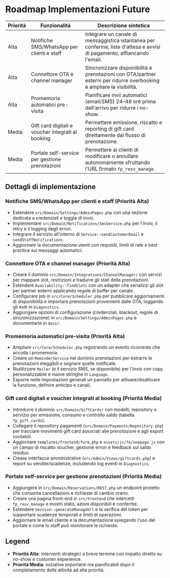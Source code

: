 # Roadmap Implementazioni Future

| Priorità | Funzionalità | Descrizione sintetica |
| --- | --- | --- |
| Alta | Notifiche SMS/WhatsApp per clienti e staff | Integrare un canale di messaggistica istantanea per conferme, liste d'attesa e avvisi di pagamento, affiancando l'email. |
| Alta | Connettore OTA e channel manager | Sincronizzare disponibilità e prenotazioni con OTA/partner esterni per ridurre overbooking e ampliare la visibilità. |
| Alta | Promemoria automatici pre-visita | Pianificare invii automatici (email/SMS) 24–48 ore prima dell'arrivo per ridurre i no-show. |
| Media | Gift card digitali e voucher integrati al booking | Permettere emissione, riscatto e reporting di gift card direttamente dal flusso di prenotazione. |
| Media | Portale self-service per gestione prenotazioni | Permettere ai clienti di modificare o annullare autonomamente sfruttando l'URL firmato `fp_resv_manage`. |

## Dettagli di implementazione

### Notifiche SMS/WhatsApp per clienti e staff (Priorità Alta)
- Estendere `src/Domain/Settings/AdminPages.php` con una sezione dedicata a credenziali e toggle di invio.
- Implementare `src/Domain/Notifications/SmsService.php` per l'invio, il retry e il logging degli errori.
- Integrare il servizio all'interno di `Service::sendCustomerEmail` e `sendStaffNotifications`.
- Aggiornare la documentazione utenti con requisiti, limiti di rate e best practice sui messaggi automatici.

### Connettore OTA e channel manager (Priorità Alta)
- Creare il dominio `src/Domain/Integrations/ChannelManager/` con servizi per mappare slot, restrizioni e tradurre gli stati delle prenotazioni.
- Estendere `Availability::findSlots` con un adapter che serializzi gli slot per partner esterni applicando regole di buffer per canale.
- Configurare job in `src/Core/Scheduler.php` per pubblicare aggiornamenti di disponibilità e importare prenotazioni provenienti dalle OTA, loggando gli esiti in `Diagnostics`.
- Aggiungere opzioni di configurazione (credenziali, blackout, regole di sincronizzazione) in `src/Domain/Settings/AdminPages.php` e documentarle in `docs/`.

### Promemoria automatici pre-visita (Priorità Alta)
- Ampliare `src/Core/Scheduler.php` registrando un evento ricorrente che accoda i promemoria.
- Creare un `ReminderService` nel dominio prenotazioni per estrarre le prenotazioni eleggibili e segnare quelle notificate.
- Riutilizzare `Mailer` (e il servizio SMS, se disponibile) per l'invio con copy personalizzabile e nuove stringhe in `Language`.
- Esporre nelle impostazioni generali un pannello per attivare/disattivare la funzione, definire anticipo e canali.

### Gift card digitali e voucher integrati al booking (Priorità Media)
- Introdurre il dominio `src/Domain/GiftCards/` con modelli, repository e servizio per emissione, consumo e controllo saldo (tabella `fp_gift_cards`).
- Collegare il repository pagamenti (`src/Domain/Payments/Repository.php`) per tracciare movimenti gift card associati alle prenotazioni e agli export contabili.
- Aggiornare `templates/frontend/form.php` e `assets/js/fe/onepage.js` con un campo di riscatto voucher, gestione errori e feedback sul saldo residuo.
- Creare interfacce amministrative (`src/Admin/Views/giftcards.php`) e report su vendite/scadenze, includendo log eventi in `Diagnostics`.

### Portale self-service per gestione prenotazioni (Priorità Media)
- Aggiungere in `src/Domain/Reservations/REST.php` un endpoint protetto che consenta cancellazioni e richieste di cambio orario.
- Creare una pagina front-end in `src/Frontend` che intercetti `fp_resv_manage` e mostri stato, azioni disponibili e conferme.
- Estendere `Service::generateManageUrl` e la verifica del token per supportare scadenze temporali e limiti di operazioni.
- Aggiornare le email cliente e la documentazione spiegando l'uso del portale e come lo staff può monitorare le richieste.

## Legend
- **Priorità Alta**: interventi strategici a breve termine con impatto diretto su no-show e customer experience.
- **Priorità Media**: iniziative importanti ma pianificabili dopo il completamento delle attività ad alta priorità.
